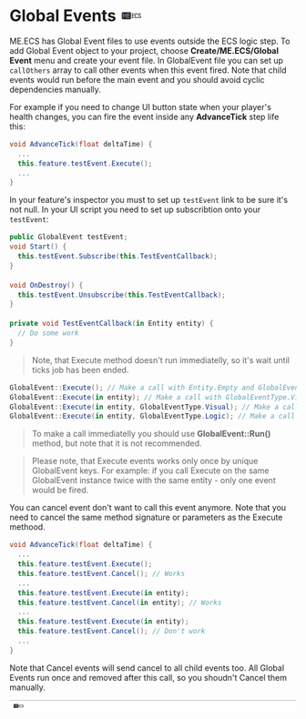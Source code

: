 # Global Events [![](Logo-Tiny.png)](/../../#glossary)
ME.ECS has Global Event files to use events outside the ECS logic step.
To add Global Event object to your project, choose **Create/ME.ECS/Global Event** menu and create your event file.
In GlobalEvent file you can set up `callOthers` array to call other events when this event fired. Note that child events would run before the main event and you should avoid cyclic dependencies manually.

For example if you need to change UI button state when your player's health changes, you can fire the event inside any **AdvanceTick** step life this:
```csharp
void AdvanceTick(float deltaTime) {
  ...
  this.feature.testEvent.Execute();
  ...
}
```

In your feature's inspector you must to set up `testEvent` link to be sure it's not null.
In your UI script you need to set up subscribtion onto your `testEvent`:
```csharp
public GlobalEvent testEvent;
void Start() {
  this.testEvent.Subscribe(this.TestEventCallback);
}

void OnDestroy() {
  this.testEvent.Unsubscribe(this.TestEventCallback);
}

private void TestEventCallback(in Entity entity) {
  // Do some work
}
```

> Note, that Execute method doesn't run immediatelly, so it's wait until ticks job has been ended.

```csharp
GlobalEvent::Execute(); // Make a call with Entity.Empty and GlobalEventType.Visual
GlobalEvent::Execute(in entity); // Make a call with GlobalEventType.Visual
GlobalEvent::Execute(in entity, GlobalEventType.Visual); // Make a call after all ticks work is done
GlobalEvent::Execute(in entity, GlobalEventType.Logic); // Make a call after current tick work is done
```

> To make a call immediatelly you should use **GlobalEvent::Run()** method, but note that it is not recommended.

> Please note, that Execute events works only once by unique GlobalEvent keys. For example: if you call Execute on the same GlobalEvent instance twice with the same entity - only one event would be fired.

You can cancel event don't want to call this event anymore. Note that you need to cancel the same method signature or parameters as the Execute methood.
```csharp
void AdvanceTick(float deltaTime) {
  ...
  this.feature.testEvent.Execute();
  this.feature.testEvent.Cancel(); // Works
  ...
  this.feature.testEvent.Execute(in entity);
  this.feature.testEvent.Cancel(in entity); // Works
  ...
  this.feature.testEvent.Execute(in entity);
  this.feature.testEvent.Cancel(); // Don't work
  ...
}
```
Note that Cancel events will send cancel to all child events too.
All Global Events run once and removed after this call, so you shoudn't Cancel them manually.

[![](Footer.png)](/../../#glossary)

